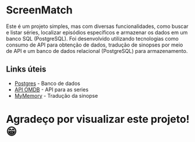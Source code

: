 # ScreenMatch

Este é um projeto simples, mas com diversas funcionalidades, como buscar e listar séries,
localizar episódios específicos e armazenar os dados em um banco SQL (PostgreSQL).
Foi desenvolvido utilizando tecnologias como consumo de API para obtenção de dados,
tradução de sinopses por meio de API e um banco de dados relacional 
(PostgreSQL) para armazenamento.

## Links úteis
- [Postgres](https://www.postgresql.org/) - Banco de dados
- [API OMDB](https://www.omdbapi.com/) - API para as series
- [MyMemory](https://mymemory.translated.net/doc/spec.php) - Tradução da sinopse

# Agradeço por visualizar este projeto! 😁